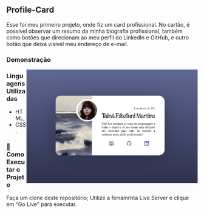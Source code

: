 <h2 align="left">Profile-Card</h2>

<p>Esse foi meu primeiro projeto, onde fiz um card profissional.
No cartão, é possível observar um resumo da minha biografia profissional, também como botões que direcionam ao meu perfil do LinkedIn e GitHub, e outro botão que deixa visível meu endereço de e-mail.</p>

<h3 align="left">Demonstração</h3>
<img align="right" alt="" height="300px" src="profile-card.png">

<h3 align="left">Linguagens Utilizadas</h3>

* HTML;
* CSS.

<h3 align="left">🔧 Como Executar o Projeto</h3>

Faça um clone deste repositório;
Utilize a ferramrnta Live Server e clique em "Go Live" para executar.
